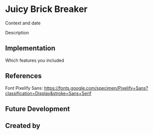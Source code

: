 # Juicy Brick Breaker

Context and date

Description


## Implementation

Which features you included


## References
Font Pixelify Sans: https://fonts.google.com/specimen/Pixelify+Sans?classification=Display&stroke=Sans+Serif

## Future Development


## Created by
